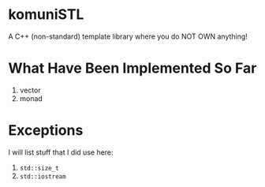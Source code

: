 # komuniSTL
A C++ (non-standard) template library where you do NOT OWN anything!

# What Have Been Implemented So Far

1. vector
2. monad

# Exceptions

I will list stuff that I did use here:

1. `std::size_t`
2. `std::iostream`
